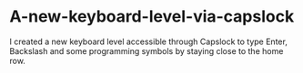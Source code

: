 # A-new-keyboard-level-via-capslock
I created a new keyboard level accessible through Capslock to type Enter, Backslash and some programming symbols by staying close to the home row.

